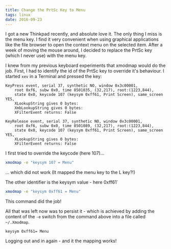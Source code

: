 ```yaml
---
title: Change the PrtSc Key to Menu
tags: linux
date: 2016-09-23
---
```


I got a new Thinkpad recently, and absolute love it.
The only thing I miss is the menu key. I find it very convenient when using graphical applications like the file browser to open the context menu on the selected item.
After a week of moving the mouse around, I decided to replace the PrtSc key (which I never use) with the menu key.

I knew from my previous keyboard experiments that xmodmap would do the job. First, I had to identify the id of the PrtSc key to override it's behaviour. I started `xev` in a Terminal and pressed the key:

```text
KeyPress event, serial 37, synthetic NO, window 0x3c00001,
    root 0xf6, subw 0x0, time 8501035, (32,217), root:(1223,844),
    state 0x0, keycode 107 (keysym 0xff61, Print Screen), same_screen YES,
    XLookupString gives 0 bytes:
    XmbLookupString gives 0 bytes:
    XFilterEvent returns: False

KeyRelease event, serial 37, synthetic NO, window 0x3c00001,
    root 0xf6, subw 0x0, time 8501089, (32,217), root:(1223,844),
    state 0x0, keycode 107 (keysym 0xff61, Print Screen), same_screen YES,
    XLookupString gives 0 bytes:
    XFilterEvent returns: False
```

I first tried to override the keycode (here 107)...

```bash
xmodmap -e "keysym 107 = Menu"
```

... which did not work (It mapped the menu key to the L key?!)

The other identifier is the keysym value - here 0xff61`

```bash
xmodmap -e "keysym 0xff61 = Menu"
```

This command did the job!

All that was left now was to persist it - which is achieved by adding the content of the `-e` switch from the command above into a file called `~/.Xmodmap`.

```text
keysym 0xff61= Menu
```

Logging out and in again - and it the mapping works!

